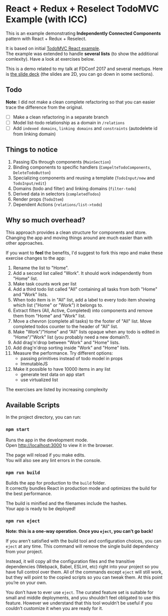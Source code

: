# React + Redux + Reselect TodoMVC Example (with ICC)

This is an example demonstrating **Independently Connected Components** pattern with React + Redux + Reselect.
 
It is based on initial [TodoMVC React example](https://github.com/reactjs/redux/tree/master/examples/todomvc).  
The example was extended to handle **several lists** (to show the additional comlexity). Have a look at exercises below.

This is a demo related to my talk at FDConf 2017 and several meetups. Here is [the slide deck](http://slides.com/mr-mig/microsoft-to-do-23) (the slides are 2D, you can go down in some sections).

## Todo
**Note**: I did not make a clean complete refactoring so that you can easier trace the difference from the original.

- [ ] Make a clean refactoring in a separate branch
- [ ] Model list-todo relationship as a domain in `/relations`
- [ ] Add `indexed domains`, `linking domains` and `constraints` (autodelete id from linking domain)

## Things to notice 

1. Passing IDs through components (`MainSection`)
1. Binding components to specific handlers (`CompelteTodoComponents`, `DeleteTodoButton`)
1. Specializing components and reusing a template (`TodoInput/new` and `TodoInput/edit`)
1. Domains (todo and filter) and linking domains (`filter-todo`)
1. Derived data in selectors (`completedTodos`)
1. Render props (`TodoItem`)
1. Dependent Actions (`relations/list->todo`)

## Why so much overhead? 

This approach provides a clean structure for components and store.  
Changing the app and moving things around are much easier than with other approaches.
 
If you want to **feel** the benefits, I'd suggest to fork this repo and make these exercise changes to the app:

1. Rename the list to "Home".
1. Add a second list called "Work". It should work independently from "Home" list.
1. Make task counts work per list
1. Add a third todo list called "All" containing all tasks from both "Home" and "Work" lists.
1. When todo item is in "All" list, add a label to every todo item showing which list ("Home" or "Work") it belongs to.
1. Extract filters (All, Active, Completed) into components and remove them from "Home" and "Work" list.
1. Move a chevron (complete all tasks) to the footer of "All" list. Move completed todos counter to the header of "All" list.
1. Make "Work"/"Home" and "All" lists opaque when any todo is edited in "Home"/"Work" list (you probably need a new domain?).
1. Add drag'n'drop between "Work" and "Home" lists.
1. Add drag'n'drop sorting inside "Work" and "Home" lists.
1. Measure the performance. Try different options:  
    - passing primitives instead of todo model in props
    - ImmutableJS 
1. Make it possible to have 10000 items in any list  
    - generate test data on app start
    - use virtualized list
    
The exercises are listed by increasing complexity

## Available Scripts

In the project directory, you can run:

### `npm start`

Runs the app in the development mode.<br>
Open [http://localhost:3000](http://localhost:3000) to view it in the browser.

The page will reload if you make edits.<br>
You will also see any lint errors in the console.

### `npm run build`

Builds the app for production to the `build` folder.<br>
It correctly bundles React in production mode and optimizes the build for the best performance.

The build is minified and the filenames include the hashes.<br>
Your app is ready to be deployed!

### `npm run eject`

**Note: this is a one-way operation. Once you `eject`, you can’t go back!**

If you aren’t satisfied with the build tool and configuration choices, you can `eject` at any time. This command will remove the single build dependency from your project.

Instead, it will copy all the configuration files and the transitive dependencies (Webpack, Babel, ESLint, etc) right into your project so you have full control over them. All of the commands except `eject` will still work, but they will point to the copied scripts so you can tweak them. At this point you’re on your own.

You don’t have to ever use `eject`. The curated feature set is suitable for small and middle deployments, and you shouldn’t feel obligated to use this feature. However we understand that this tool wouldn’t be useful if you couldn’t customize it when you are ready for it.
